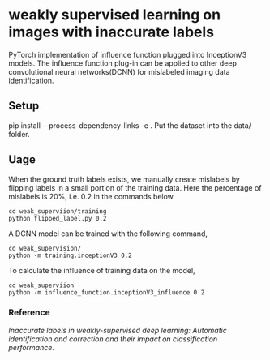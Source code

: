 # weakly supervised learning on images with inaccurate labels 
PyTorch implementation of influence function plugged into InceptionV3 models. The influence function plug-in can be applied to other deep convolutional neural networks(DCNN) for mislabeled imaging data identification.

## Setup
pip install --process-dependency-links -e .
Put the dataset into the data/ folder.

## Uage

When the ground truth labels exists, we manually create mislabels by flipping labels in a small portion of the training data. Here the percentage of mislabels is 20%, i.e. 0.2 in the commands below. 
```
cd weak_superviion/training
python flipped_label.py 0.2
```

A DCNN model can be trained with the following command,
```
cd weak_supervision/
python -m training.inceptionV3 0.2
```


To calculate the influence of training data on the model,
```
cd weak_superviion
python -m influence_function.inceptionV3_influence 0.2
```



### Reference 
*Inaccurate labels in weakly-supervised deep learning: Automatic identification and correction and their impact on classification performance*.



